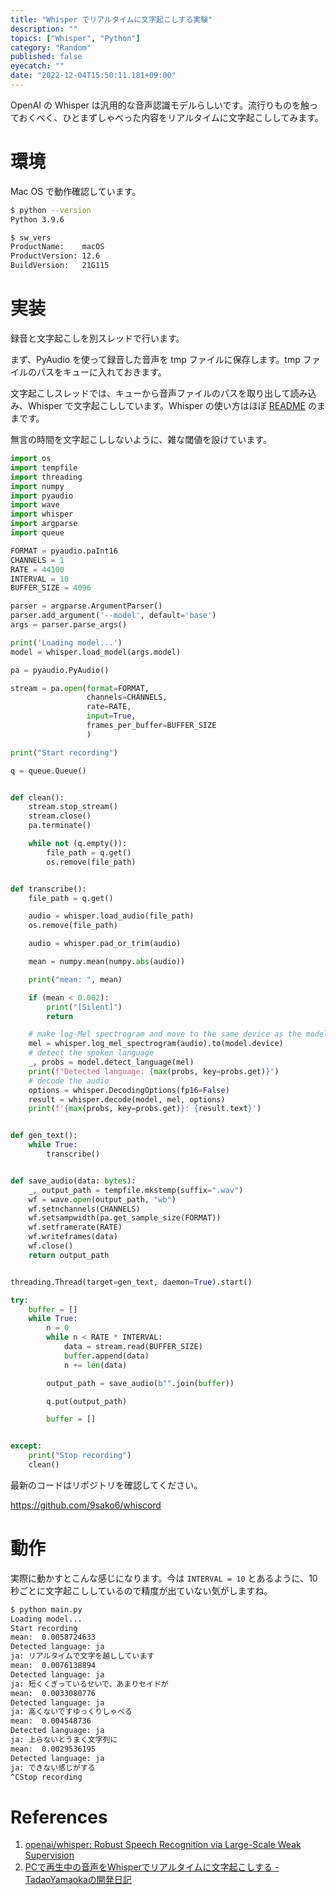 ```yaml
---
title: "Whisper でリアルタイムに文字起こしする実験"
description: ""
topics: ["Whisper", "Python"]
category: "Random"
published: false
eyecatch: ""
date: "2022-12-04T15:50:11.181+09:00"
---
```


OpenAI の Whisper は汎用的な音声認識モデルらしいです。流行りものを触っておくべく、ひとまずしゃべった内容をリアルタイムに文字起こししてみます。

# 環境

Mac OS で動作確認しています。

```bash
$ python --version
Python 3.9.6

$ sw_vers
ProductName:    macOS
ProductVersion: 12.6
BuildVersion:   21G115
```

# 実装

録音と文字起こしを別スレッドで行います。

まず、PyAudio を使って録音した音声を tmp ファイルに保存します。tmp ファイルのパスをキューに入れておきます。

文字起こしスレッドでは、キューから音声ファイルのパスを取り出して読み込み、Whisper で文字起こししています。Whisper の使い方はほぼ
[README](https://github.com/openai/whisper#python-usage) のままです。

無言の時間を文字起こししないように、雑な閾値を設けています。

```python
import os
import tempfile
import threading
import numpy
import pyaudio
import wave
import whisper
import argparse
import queue

FORMAT = pyaudio.paInt16
CHANNELS = 1
RATE = 44100
INTERVAL = 10
BUFFER_SIZE = 4096

parser = argparse.ArgumentParser()
parser.add_argument('--model', default='base')
args = parser.parse_args()

print('Loading model...')
model = whisper.load_model(args.model)

pa = pyaudio.PyAudio()

stream = pa.open(format=FORMAT,
                 channels=CHANNELS,
                 rate=RATE,
                 input=True,
                 frames_per_buffer=BUFFER_SIZE
                 )

print("Start recording")

q = queue.Queue()


def clean():
    stream.stop_stream()
    stream.close()
    pa.terminate()

    while not (q.empty()):
        file_path = q.get()
        os.remove(file_path)


def transcribe():
    file_path = q.get()

    audio = whisper.load_audio(file_path)
    os.remove(file_path)

    audio = whisper.pad_or_trim(audio)

    mean = numpy.mean(numpy.abs(audio))

    print("mean: ", mean)

    if (mean < 0.002):
        print("[Silent]")
        return

    # make log-Mel spectrogram and move to the same device as the model
    mel = whisper.log_mel_spectrogram(audio).to(model.device)
    # detect the spoken language
    _, probs = model.detect_language(mel)
    print(f"Detected language: {max(probs, key=probs.get)}")
    # decode the audio
    options = whisper.DecodingOptions(fp16=False)
    result = whisper.decode(model, mel, options)
    print(f'{max(probs, key=probs.get)}: {result.text}')


def gen_text():
    while True:
        transcribe()


def save_audio(data: bytes):
    _, output_path = tempfile.mkstemp(suffix=".wav")
    wf = wave.open(output_path, "wb")
    wf.setnchannels(CHANNELS)
    wf.setsampwidth(pa.get_sample_size(FORMAT))
    wf.setframerate(RATE)
    wf.writeframes(data)
    wf.close()
    return output_path


threading.Thread(target=gen_text, daemon=True).start()

try:
    buffer = []
    while True:
        n = 0
        while n < RATE * INTERVAL:
            data = stream.read(BUFFER_SIZE)
            buffer.append(data)
            n += len(data)

        output_path = save_audio(b"".join(buffer))

        q.put(output_path)

        buffer = []


except:
    print("Stop recording")
    clean()
```

最新のコードはリポジトリを確認してください。

https://github.com/9sako6/whiscord

# 動作

実際に動かすとこんな感じになります。今は `INTERVAL = 10` とあるように、10秒ごとに文字起こししているので精度が出ていない気がしますね。

```bash
$ python main.py
Loading model...
Start recording
mean:  0.0058724633
Detected language: ja
ja: リアルタイムで文字を越ししています
mean:  0.0076138894
Detected language: ja
ja: 短くくぎっているせいで、あまりセイドが
mean:  0.0033080776
Detected language: ja
ja: 高くないですゆっくりしゃべる
mean:  0.004548736
Detected language: ja
ja: 上らないとうまく文字列に
mean:  0.0029536195
Detected language: ja
ja: できない感じがする
^CStop recording
```

# References

1. [openai/whisper: Robust Speech Recognition via Large-Scale Weak Supervision](https://github.com/openai/whisper#python-usage)
2. [PCで再生中の音声をWhisperでリアルタイムに文字起こしする - TadaoYamaokaの開発日記](https://tadaoyamaoka.hatenablog.com/entry/2022/10/15/175722)
